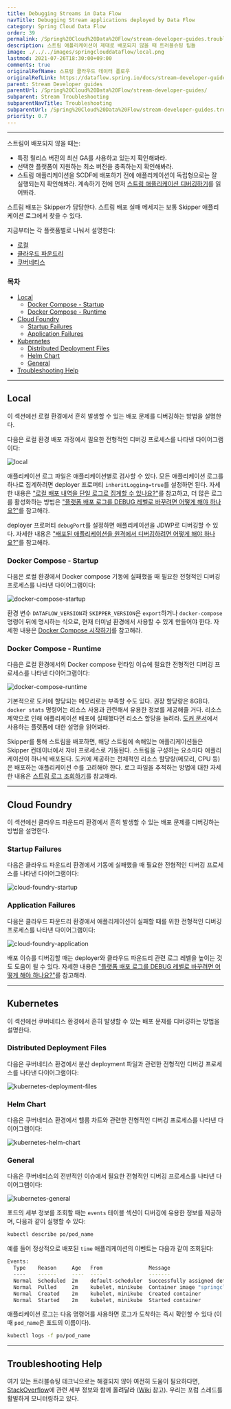 ```yaml
---
title: Debugging Streams in Data Flow
navTitle: Debugging Stream applications deployed by Data Flow
category: Spring Cloud Data Flow
order: 39
permalink: /Spring%20Cloud%20Data%20Flow/stream-developer-guides.troubleshooting.debugging-stream-applications-in-data-flow/
description: 스트림 애플리케이션이 제대로 배포되지 않을 때 트러블슈팅 팁들
image: ./../../images/springclouddataflow/local.png
lastmod: 2021-07-26T18:30:00+09:00
comments: true
originalRefName: 스프링 클라우드 데이터 플로우
originalRefLink: https://dataflow.spring.io/docs/stream-developer-guides/troubleshooting/debugging-scdf-streams/
parent: Stream Developer guides
parentUrl: /Spring%20Cloud%20Data%20Flow/stream-developer-guides/
subparent: Stream Troubleshooting
subparentNavTitle: Troubleshooting
subparentUrl: /Spring%20Cloud%20Data%20Flow/stream-developer-guides.troubleshooting/
priority: 0.7
---
```


---

스트림이 배포되지 않을 때는:

- 특정 릴리스 버전의 최신 GA를 사용하고 있는지 확인해봐라.
- 선택한 플랫폼이 지원하는 최소 버전을 충족하는지 확인해봐라.
- 스트림 애플리케이션을 SCDF에 배포하기 전에 애플리케이션이 독립형으로는 잘 실행되는지 확인해봐라. 계속하기 전에 먼저 [스트림 애플리케이션 디버깅하기](../stream-developer-guides.troubleshooting.debugging-stream-applications)를 읽어봐라.

스트림 배포는 Skipper가 담당한다. 스트림 배포 실패 메세지는 보통 Skipper 애플리케이션 로그에서 찾을 수 있다.

지금부터는 각 플랫폼별로 나눠서 설명한다:

- [로컬](#local)
- [클라우드 파운드리](#cloud-foundry)
- [쿠버네티스](#kubernetes)

### 목차

- [Local](#local)
  + [Docker Compose - Startup](#docker-compose---startup)
  + [Docker Compose - Runtime](#docker-compose---runtime)
- [Cloud Foundry](#cloud-foundry)
  + [Startup Failures](#startup-failures)
  + [Application Failures](#application-failures)
- [Kubernetes](#kubernetes)
  + [Distributed Deployment Files](#distributed-deployment-files)
  + [Helm Chart](#helm-chart)
  + [General](#general)
- [Troubleshooting Help](#troubleshooting-help)

---

## Local

이 섹션에선 로컬 환경에서 흔히 발생할 수 있는 배포 문제를 디버깅하는 방법을 설명한다.

다음은 로컬 환경 배포 과정에서 필요한 전형적인 디버깅 프로세스를 나타낸 다이어그램이다:

![local](./../../images/springclouddataflow/local.png)

애플리케이션 로그 파일은 애플리케이션별로 검사할 수 있다. 모든 애플리케이션 로그를 하나로 집계하려면 deployer 프로퍼티 `inheritLogging=true`를 설정하면 된다. 자세한 내용은 ["로컬 배포 내역을 단일 로그로 집계할 수 있나요?"](https://dataflow.spring.io/docs/resources/faq/#aggregatelogs)를 참고하고, 더 많은 로그를 활성화하는 방법은 ["플랫폼 배포 로그를 DEBUG 레벨로 바꾸려면 어떻게 해야 하나요?"](https://dataflow.spring.io/docs/resources/faq/#debuglogs)를 참고해라.

deployer 프로퍼티 `debugPort`를 설정하면 애플리케이션을 JDWP로 디버깅할 수 있다. 자세한 내용은 ["배포된 애플리케이션을 원격에서 디버깅하려면 어떻게 해야 하나요?"](https://dataflow.spring.io/docs/resources/faq/#remotedebug)를 참고해라.

### Docker Compose - Startup

다음은 로컬 환경에서 Docker compose 기동에 실패했을 때 필요한 전형적인 디버깅 프로세스를 나타낸 다이어그램이다:

![docker-compose-startup](./../../images/springclouddataflow/docker-compose-startup.png)

환경 변수 `DATAFLOW_VERSION`과 `SKIPPER_VERSION`은 `export`하거나 `docker-compose` 명령어 뒤에 명시하는 식으로, 현재 터미널 환경에서 사용할 수 있게 만들어야 한다. 자세한 내용은 [Docker Compose 시작하기](../installation.local-machine.docker-compose)를 참고해라.

### Docker Compose - Runtime

다음은 로컬 환경에서의 Docker compose 런타임 이슈에 필요한 전형적인 디버깅 프로세스를 나타낸 다이어그램이다:

![docker-compose-runtime](./../../images/springclouddataflow/docker-compose-runtime.png)

기본적으로 도커에 할당되는 메모리로는 부족할 수도 있다. 권장 할당량은 8GB다. `docker stats` 명령어는 리소스 사용과 관련해서 유용한 정보를 제공해줄 거다. 리소스 제약으로 인해 애플리케이션 배포에 실패했다면 리소스 할당을 늘려라. [도커 문서](https://docs.docker.com/)에서 사용하는 플랫폼에 대한 설명을 읽어봐라.

Skipper를 통해 스트림을 배포하면, 해당 스트림에 속해있는 애플리케이션들은 Skipper 컨테이너에서 자바 프로세스로 기동된다. 스트림을 구성하는 요소마다 애플리케이션이 하나씩 배포된다. 도커에 제공하는 전체적인 리소스 할당량(메모리, CPU 등)은 배포하는 애플리케이션 수를 고려해야 한다. 로그 파일을 추적하는 방법에 대한 자세한 내용은 [스트림 로그 조회하기](https://docs.spring.io/spring-cloud-dataflow/docs/current/reference/htmlsingle/#getting-started-local-deploying-spring-cloud-dataflow-docker-viewing-stream-logs)를 참고해라.

---

## Cloud Foundry

이 섹션에선 클라우드 파운드리 환경에서 흔히 발생할 수 있는 배포 문제를 디버깅하는 방법을 설명한다.

### Startup Failures

다음은 클라우드 파운드리 환경에서 기동에 실패했을 때 필요한 전형적인 디버깅 프로세스를 나타낸 다이어그램이다:

![cloud-foundry-startup](./../../images/springclouddataflow/cloud-foundry-startup.png)

### Application Failures

다음은 클라우드 파운드리 환경에서 애플리케이션이 실패할 때를 위한 전형적인 디버깅 프로세스를 나타낸 다이어그램이다:

![cloud-foundry-application](./../../images/springclouddataflow/cloud-foundry-application.png)

배포 이슈를 디버깅할 때는 deployer와 클라우드 파운드리 관련 로그 레벨을 높이는 것도 도움이 될 수 있다. 자세한 내용은  ["플랫폼 배포 로그를 DEBUG 레벨로 바꾸려면 어떻게 해야 하나요?"](https://dataflow.spring.io/docs/resources/faq/#debuglogs)를 참고해라.

---

## Kubernetes

이 섹션에선 쿠버네티스 환경에서 흔히 발생할 수 있는 배포 문제를 디버깅하는 방법을 설명한다.

### Distributed Deployment Files

다음은 쿠버네티스 환경에서 분산 deployment 파일과 관련한 전형적인 디버깅 프로세스를 나타낸 다이어그램이다:

![kubernetes-deployment-files](./../../images/springclouddataflow/kubernetes-deployment-files.png)

### Helm Chart

다음은 쿠버네티스 환경에서 헬름 차트와 관련한 전형적인 디버깅 프로세스를 나타낸 다이어그램이다:

![kubernetes-helm-chart](./../../images/springclouddataflow/kubernetes-helm-chart.png)

### General

다음은 쿠버네티스의 전반적인 이슈에서 필요한 전형적인 디버깅 프로세스를 나타낸 다이어그램이다:

![kubernetes-general](./../../images/springclouddataflow/kubernetes-general.png)

포드의 세부 정보를 조회할 때는 `events` 테이블 섹션이 디버깅에 유용한 정보를 제공하며, 다음과 같이 실행할 수 있다:

```sh
kubectl describe po/pod_name
```

예를 들어 정상적으로 배포된 `time` 애플리케이션의 이벤트는 다음과 같이 조회된다:

```sh
Events:
  Type    Reason     Age   From               Message
  ----    ------     ----  ----               -------
  Normal  Scheduled  2m    default-scheduler  Successfully assigned default/ticktock-time-v16-869947b6b9-brfc4 to minikube
  Normal  Pulled     2m    kubelet, minikube  Container image "springcloudstream/time-source-rabbit:2.1.0.RELEASE" already present on machine
  Normal  Created    2m    kubelet, minikube  Created container
  Normal  Started    2m    kubelet, minikube  Started container
```

애플리케이션 로그는 다음 명령어를 사용하면 로그가 도착하는 즉시 확인할 수 있다 (이때 `pod_name`은 포드의 이름이다).

```sh
kubectl logs -f po/pod_name
```

---

## Troubleshooting Help

여기 있는 트러블슈팅 테크닉으로는 해결되지 않아 여전히 도움이 필요하다면, [StackOverflow](https://stackoverflow.com/tags/spring-cloud-dataflow/)에 관련 세부 정보와 함께 올려달라 ([Wiki](https://github.com/spring-cloud/spring-cloud-dataflow/wiki/Reporting-Issues) 참고). 우리는 포럼 스레드를 활발하게 모니터링하고 있다.